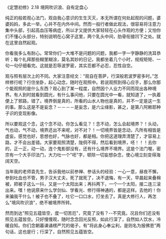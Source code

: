 
《定慧初修》2.18 境网吹识浪、自有定盘心

纯正的般若观心法门，观自我心意识的生生灭灭，本无所谓在何处起观的问题，婆婆妈妈，多此一举。心并不在内外中间。然而一般行者做此观法，很容易将注意力集中头部，引起高血压等病症，所以才又提供大家轻轻在心头作观的方便；又怕你们不懂心头部分，特别说明在心窝子这里，两个乳头中间，肋骨衔接凹下之处。就在这里自然起观。

你看我多么有耐心。常常你们一大堆不是问题的问题，我都一字一字静静的洗耳恭听；每个礼拜那些糊里糊涂，莫名其妙的日记，我都坐着几个小时，规规矩矩、一句一句仔细看完。这就是忍辱波罗密，其实忍都不必忍，忍性自空。

观与照有层次上的不同。大家注意经文："观自在菩萨，行深般若波罗密多时。”怎样修行呢？行住坐卧，起心动念，随时在观照中。若说观照到得心应手，那么你那个能观照的是什么东西？观心到了某一程度，自然因个人业力不同而现出各种境界。有人到时就看到圆光，有什么事问他，只要在圆光中一看，就知道了，一执着便上了邪路，错了。境界倒是真的，所看的山水人物也是真的，并不一定是这一生的事。那么这是不是妄念？－－－－是妄念，是六尘缘影，甚之，是第八阿赖耶种子识的变现影像。

所以要观这个念，这个念不动，你怎么看见？！念不动，怎么会起境界？！头动，气也动，气不动，境界还出不来呢，对不对？！一切境界皆是念动，凡所有相皆是虚妄。感觉也好，思想也好，气脉也好，都是相。你把这道理弄清楚了，才容易上路，才不会出差错。大家要观照清楚，陇侗不得，然后看到境界，呸！！！去你的，正一正，动一动，连个鬼影部没有，还有什么境界不境界。这是个法门喔，密宗有一个大手印法门，大力吐一个"呸"字，顿除一切妄想杂念，使心境立刻变得海阔天空。

当年我的老师袁先生，告诉我他以前参禅、参话头的经验：一心一意，昼夜不懈，参到吐血也不管，男子汉大丈夫，死了就死了，决不退悔，有一天，早晨起来叠棉被，把被子这么一抖，又是一个太阳出来；再抖两下，一个一个太阳，接二连三滚出来。嘿！他说原来什么学剑仙、学看光、修行得神通的，都是这样。去他的！你来骗我干什么！被子也不叠了，吐它一口口水，打坐去了。真是大修行人，再怎么"境风吹识浪"，绝不被境界所转。

然而到达"照见五蕴皆空，度一切苦厄"，究竟了没有？--不究竟。况且你们还没有照见五蕴皆空。只好慢慢观，随时念念回光反照，如此行深了，自然如人饮水，冷暖自知。你们念朝暮课诵楞严咒的偈子，有"将此身心奉尘利，是则名为报佛恩"两句话，这也是行；行深了，自然照见五蕴皆空。